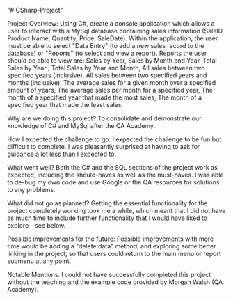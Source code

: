 "# CSharp-Project" 

Project Overview:
Using C#, create a console application which allows a user to interact with a MySql database containing sales information (SaleID, Product Name, Quantity, Price, SaleDate).
Within the application, the user must be able to select "Data Entry" (to add a new sales record to the database) or "Reports" (to select and view a report).
Reports the user should be able to view are: Sales by Year, Sales by Month and Year, Total Sales by Year , Total Sales by Year and Month, All sales between two specified years (inclusive), All sales between two specified years and months (inclusive), The average sales for a given month over a specified amount of years, The average sales per month for a specified year, The month of a specified year that made the most sales, The month of a specified year that made the least sales. 

Why are we doing this project?
To consolidate and demonstrate our knowledge of C# and MySql after the QA Academy.

How I expected the challenge to go:
I expected the challenge to be fun but difficult to complete. I was pleasantly surprised at having to ask for guidance a lot less than I expected to.

What went well?
Both the C# and the SQL sections of the project work as expected, including the should-haves as well as the must-haves.
I was able to de-bug my own code and use Google or the QA resources for solutions to any problems.

What did not go as planned?
Getting the essential functionality for the project completely working took me a while, which meant that I did not have as much time to include further functionality that I would have liked to explore - see below.

Possible improvements for the future:
Possible improvements with more time would be adding a "delete data" method, and exploring some better linking in the project, so that users could return to the main menu or report submenu at any point. 

Notable Mentions: 
I could not have successfully completed this project without the teaching and the example code provided by Morgan Walsh (QA Academy). 
